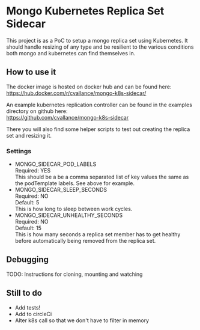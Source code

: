 # Mongo Kubernetes Replica Set Sidecar

This project is as a PoC to setup a mongo replica set using Kubernetes. It should handle resizing of any type and be 
resilient to the various conditions both mongo and kubernetes can find themselves in.

## How to use it

The docker image is hosted on docker hub and can be found here:  
https://hub.docker.com/r/cvallance/mongo-k8s-sidecar/

An example kubernetes replication controller can be found in the examples directory on github here:  
https://github.com/cvallance/mongo-k8s-sidecar

There you will also find some helper scripts to test out creating the replica set and resizing it.

### Settings

- MONGO_SIDECAR_POD_LABELS  
  Required: YES  
  This should be a be a comma separated list of key values the same as the podTemplate labels. See above for example.
- MONGO_SIDECAR_SLEEP_SECONDS  
  Required: NO  
  Default: 5  
  This is how long to sleep between work cycles.
- MONGO_SIDECAR_UNHEALTHY_SECONDS  
  Required: NO  
  Default: 15  
  This is how many seconds a replica set member has to get healthy before automatically being removed from the replica set.

## Debugging

TODO: Instructions for cloning, mounting and watching

## Still to do

- Add tests!
- Add to circleCi
- Alter k8s call so that we don't have to filter in memory
